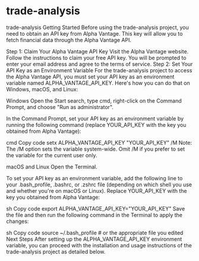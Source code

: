 # trade-analysis

trade-analysis
Getting Started
Before using the trade-analysis project, you need to obtain an API key from Alpha Vantage. This key will allow you to fetch financial data through the Alpha Vantage API.

Step 1: Claim Your Alpha Vantage API Key
Visit the Alpha Vantage website.
Follow the instructions to claim your free API key. You will be prompted to enter your email address and agree to the terms of service.
Step 2: Set Your API Key as an Environment Variable
For the trade-analysis project to access the Alpha Vantage API, you must set your API key as an environment variable named ALPHA_VANTAGE_API_KEY. Here's how you can do that on Windows, macOS, and Linux:

Windows
Open the Start search, type cmd, right-click on the Command Prompt, and choose "Run as administrator".

In the Command Prompt, set your API key as an environment variable by running the following command (replace YOUR_API_KEY with the key you obtained from Alpha Vantage):

cmd
Copy code
setx ALPHA_VANTAGE_API_KEY "YOUR_API_KEY" /M
Note: The /M option sets the variable system-wide. Omit /M if you prefer to set the variable for the current user only.

macOS and Linux
Open the Terminal.

To set your API key as an environment variable, add the following line to your .bash_profile, .bashrc, or .zshrc file (depending on which shell you use and whether you're on macOS or Linux). Replace YOUR_API_KEY with the key you obtained from Alpha Vantage:

sh
Copy code
export ALPHA_VANTAGE_API_KEY="YOUR_API_KEY"
Save the file and then run the following command in the Terminal to apply the changes:

sh
Copy code
source ~/.bash_profile  # or the appropriate file you edited
Next Steps
After setting up the ALPHA_VANTAGE_API_KEY environment variable, you can proceed with the installation and usage instructions of the trade-analysis project as detailed below.